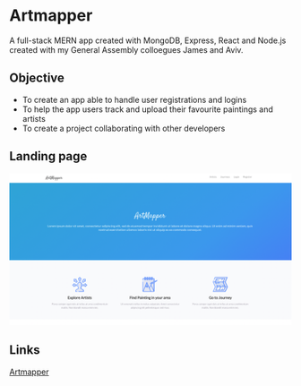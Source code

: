 # Artmapper

A full-stack MERN app created with MongoDB, Express, React and Node.js created with my General Assembly colloegues James and Aviv.

## Objective

* To create an app able to handle user registrations and logins
* To help the app users track and upload their favourite paintings and artists
* To create a project collaborating with other developers

## Landing page

![Optional Text](./Artmapper.png)

## Links

[Artmapper](https://art-mapper.herokuapp.com)


